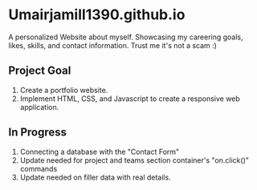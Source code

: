 # Umairjamill1390.github.io

A personalized Website about myself. Showcasing my careering goals, likes, skills, and contact information. Trust me it's not a scam :) 

## Project Goal
1. Create a portfolio website.
2. Implement HTML, CSS, and Javascript to create a responsive web application. 

## In Progress
1. Connecting a database with the "Contact Form"
2. Update needed for project and teams section container's "on.click()" commands
3. Update needed on filler data with real details. 
